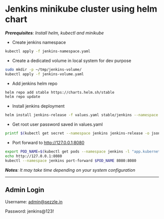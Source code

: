 # Jenkins minikube cluster using helm chart

_**Prerequisites**: Install helm, kubectl and minikube_

- Create jenkins namespace
```bash
kubectl apply -f jenkins-namespace.yaml
```

- Create a dedicated volume in local system for dev purpose
```bash
sudo mkdir -p ~/tmp/jenkins-volume/
kubectl apply -f jenkins-volume.yaml
```

- Add jenkins helm repo
```bash
helm repo add stable https://charts.helm.sh/stable
helm repo update 
```

- Install jenkins deployment
```bash
helm install jenkins-release -f values.yaml stable/jenkins --namespace jenkins
```
- Get root user password saved in values.yaml
```bash
printf $(kubectl get secret --namespace jenkins jenkins-release -o jsonpath="{.data.jenkins-admin-password}" | base64 --decode);echo
 ```

- Port forward to http://127.0.0.1:8080
```bash
export POD_NAME=$(kubectl get pods --namespace jenkins -l "app.kubernetes.io/component=jenkins-master" -l "app.kubernetes.io/instance=jenkins-release" -o jsonpath="{.items[0].metadata.name}")
echo http://127.0.0.1:8080
kubectl --namespace jenkins port-forward $POD_NAME 8080:8080
```

_**Notes**: It may take time depending on your system configuration_

---

## Admin Login

Username: admin@sezzle.in

Password: jenkins@123!

